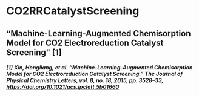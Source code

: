 # CO2RRCatalystScreening

## “Machine-Learning-Augmented Chemisorption Model for CO2 Electroreduction Catalyst Screening" [1]

##### [1] Xin, Hongliang, et al. “Machine-Learning-Augmented Chemisorption Model for CO2 Electroreduction Catalyst Screening.” The Journal of Physical Chemistry Letters, vol. 8, no. 18, 2015, pp. 3528–33, https://doi.org/10.1021/acs.jpclett.5b01660
